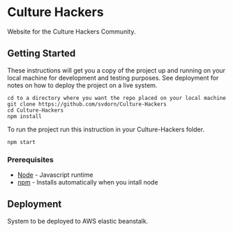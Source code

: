 # Culture Hackers
Website for the Culture Hackers Community.

## Getting Started

These instructions will get you a copy of the project up and running on your local machine for development and testing purposes. See deployment for notes on how to deploy the project on a live system.
```
cd to a directory where you want the repo placed on your local machine
git clone https://github.com/svdorn/Culture-Hackers
cd Culture-Hackers
npm install
```
To run the project run this instruction in your Culture-Hackers folder.
```
npm start
```
### Prerequisites

* [Node](https://nodejs.org/en/) - Javascript runtime
* [npm](https://www.npmjs.com/) - Installs automatically when you intall node

## Deployment

System to be deployed to AWS elastic beanstalk.
